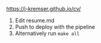 https://j-kremser.github.io/cv/

1. Edit resume.md
2. Push to deploy with the pipeline
3. Alternatively run `make all`
